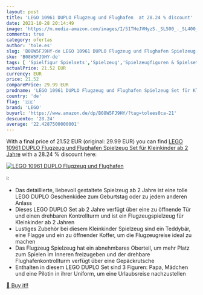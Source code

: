 ```yaml
---
layout: post
title: 'LEGO 10961 DUPLO Flugzeug und Flughafen  at 28.24 % discount'
date: 2021-10-28 20:14:49
image: 'https://m.media-amazon.com/images/I/51THeJVHyzS._SL500_._SL400_.jpg'
comments: true
category: ofertas
author: 'tole.es'
slug: 'B08W5FJ9HY-de LEGO 10961 DUPLO Flugzeug und Flughafen Spielzeug Set für...'
sku: 'B08W5FJ9HY-de'
tags: [ 'Spielfigur Spielsets','Spielzeug','Spielzeugfiguren & Spielsets','lego', ]
actualPrice: 21.52 EUR
currency: EUR
price: 21.52
comparePrice: 29.99 EUR
prodname: 'LEGO 10961 DUPLO Flugzeug und Flughafen Spielzeug Set für Kleinkinder ab 2 Jahre'
country: 'de'
flag: '🇩🇪'
brand: 'LEGO'
buyurl: 'https://www.amazon.de/dp/B08W5FJ9HY/?tag=tolees0ca-21'
descuento: '28.24'
average: '22.4287500000001'
---
```


With a final price of 21.52 EUR (original: 29.99 EUR) you can find [LEGO 10961 DUPLO Flugzeug und Flughafen Spielzeug Set für Kleinkinder ab 2 Jahre](https://www.amazon.de/dp/B08W5FJ9HY/?tag=tolees0ca-21) with a  28.24 % discount here:

[![LEGO 10961 DUPLO Flugzeug und Flughafen ](https://m.media-amazon.com/images/I/51THeJVHyzS._SL500_._SL400_.jpg)](https://www.amazon.de/dp/B08W5FJ9HY/?tag=tolees0ca-21)

ℹ️:

- Das detaillierte, liebevoll gestaltete Spielzeug ab 2 Jahre ist eine tolle LEGO DUPLO Geschenkidee zum Geburtstag oder zu jedem anderen Anlass
- Dieses LEGO DUPLO Set ab 2 Jahre verfügt über eine zu öffnende Tür und einen drehbaren Kontrollturm und ist ein Flugzeugspielzeug für Kleinkinder ab 2 Jahren
- Lustiges Zubehör bei diesem Kleinkinder Spielzeug sind ein Teddybär, eine Flagge und ein zu öffnender Koffer, um die Flugzeugreise ideal zu machen
- Das Flugzeug Spielzeug hat ein abnehmbares Oberteil, um mehr Platz zum Spielen im Inneren freizugeben und der drehbare Flughafenkontrollturm verfügt über eine Gepäckrutsche
- Enthalten in diesem LEGO DUPLO Set sind 3 Figuren: Papa, Mädchen und eine Pilotin in ihrer Uniform, um eine Urlaubsreise nachzustellen

[🛒 Buy it!!](https://www.amazon.de/dp/B08W5FJ9HY/?tag=tolees0ca-21)
